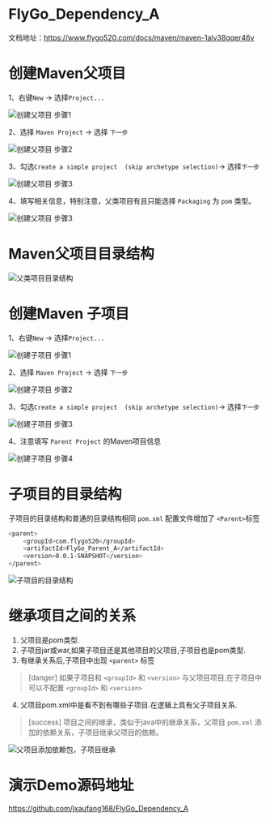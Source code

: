 # FlyGo_Dependency_A
文档地址：https://www.flygo520.com/docs/maven/maven-1alv38qqer46v

# 创建Maven父项目

1、右键`New` -> 选择`Project...`

![创建父项目 步骤1](https://www.flygo520.com/uploads/maven/images/m_29b83fe3f04034389ddc6b78293e9d58_r.png#size=360x0)

2、选择 `Maven Project` -> 选择 `下一步`

![创建父项目 步骤2](https://www.flygo520.com/uploads/maven/images/m_f05cb2cf736c817a83b0a05f4f888bd2_r.png#size=360x0)

3、勾选`Create a simple project  (skip archetype selection)`-> 选择`下一步`

![创建父项目 步骤3](https://www.flygo520.com/uploads/maven/images/m_88023f621995d513fd20c9440faf3ab5_r.png#size=360x0)

4、填写相关信息，特别注意，父类项目有且只能选择 `Packaging` 为 `pom` 类型。

![创建父项目 步骤3](https://www.flygo520.com/uploads/maven/images/m_f37fcf1d15e0c99fca2dd6e01e8275d3_r.png#size=360x0)

# Maven父项目目录结构

![父类项目目录结构](https://www.flygo520.com/uploads/maven/images/m_312e8cc5335f1736fc707d82461e0faa_r.png#size=360x0)

# 创建Maven 子项目

1、右键`New` -> 选择`Project...`

![创建子项目 步骤1](https://www.flygo520.com/uploads/maven/images/m_29b83fe3f04034389ddc6b78293e9d58_r.png#size=360x0)

2、选择 `Maven Project` -> 选择 `下一步`

![创建子项目 步骤2](https://www.flygo520.com/uploads/maven/images/m_f05cb2cf736c817a83b0a05f4f888bd2_r.png#size=360x0)

3、勾选`Create a simple project  (skip archetype selection)`-> 选择`下一步`

![创建子项目 步骤3](https://www.flygo520.com/uploads/maven/images/m_88023f621995d513fd20c9440faf3ab5_r.png#size=360x0)

4、注意填写 `Parent Project` 的Maven项目信息

![创建子项目 步骤4](https://www.flygo520.com/uploads/maven/images/m_88a0b2c3ec681c2387be2e4a4224a1d6_r.png#size=360x0)

# 子项目的目录结构

子项目的目录结构和普通的目录结构相同
`pom.xml` 配置文件增加了 `<Parent>`标签

```bash
<parent>
	<groupId>com.flygo520</groupId>
	<artifactId>FlyGo_Parent_A</artifactId>
	<version>0.0.1-SNAPSHOT</version>
</parent>
```
![子项目的目录结构](https://www.flygo520.com/uploads/maven/images/m_2f0721636078106ea60c6a0f99160dde_r.png#size=360x0)

# 继承项目之间的关系

1. 父项目是pom类型.
2. 子项目jar或war,如果子项目还是其他项目的父项目,子项目也是pom类型.
3. 有继承关系后,子项目中出现 `<parent>` 标签
>[danger] 如果子项目和 `<groupId>` 和 `<version>` 与父项目项目,在子项目中可以不配置 `<groupId>` 和 `<version>`
4. 父项目pom.xml中是看不到有哪些子项目.在逻辑上具有父子项目关系.
>[success] 项目之间的继承，类似于java中的继承关系，父项目 `pom.xml` 添加的依赖关系，子项目继承父项目的依赖。

![父项目添加依赖包，子项目继承](https://www.flygo520.com/uploads/maven/images/m_12818d364e9dc1160e5d7d3916a7e57e_r.png#size=360x0)

# 演示Demo源码地址

https://github.com/jxaufang168/FlyGo_Dependency_A

